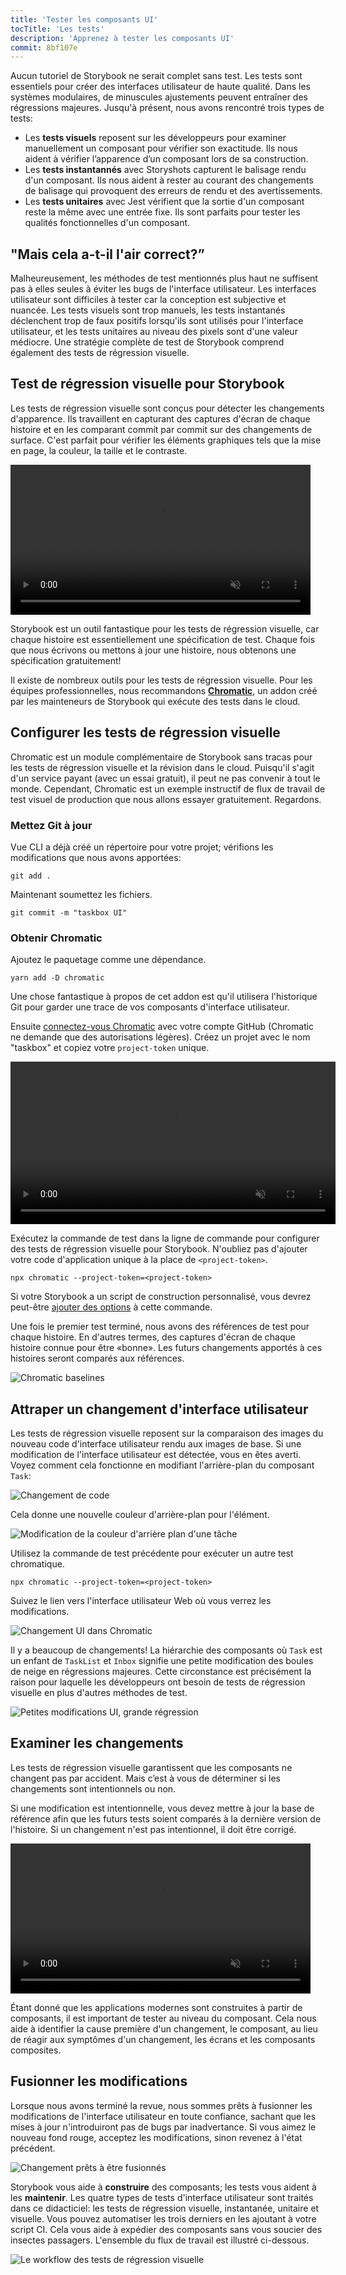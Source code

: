 ```yaml
---
title: 'Tester les composants UI'
tocTitle: 'Les tests'
description: 'Apprenez à tester les composants UI'
commit: 8bf107e
---
```


Aucun tutoriel de Storybook ne serait complet sans test. Les tests sont essentiels pour créer des interfaces utilisateur de haute qualité. Dans les systèmes modulaires, de minuscules ajustements peuvent entraîner des régressions majeures. Jusqu'à présent, nous avons rencontré trois types de tests:

- Les **tests visuels** reposent sur les développeurs pour examiner manuellement un composant pour vérifier son exactitude. Ils nous aident à vérifier l’apparence d’un composant lors de sa construction.
- Les **tests instantannés** avec Storyshots capturent le balisage rendu d'un composant. Ils nous aident à rester au courant des changements de balisage qui provoquent des erreurs de rendu et des avertissements.
- Les **tests unitaires** avec Jest vérifient que la sortie d'un composant reste la même avec une entrée fixe. Ils sont parfaits pour tester les qualités fonctionnelles d'un composant.

## "Mais cela a-t-il l'air correct?”

Malheureusement, les méthodes de test mentionnés plus haut ne suffisent pas à elles seules à éviter les bugs de l'interface utilisateur. Les interfaces utilisateur sont difficiles à tester car la conception est subjective et nuancée. Les tests visuels sont trop manuels, les tests instantanés déclenchent trop de faux positifs lorsqu'ils sont utilisés pour l'interface utilisateur, et les tests unitaires au niveau des pixels sont d'une valeur médiocre. Une stratégie complète de test de Storybook comprend également des tests de régression visuelle.

## Test de régression visuelle pour Storybook

Les tests de régression visuelle sont conçus pour détecter les changements d'apparence. Ils travaillent en capturant des captures d'écran de chaque histoire et en les comparant commit par commit sur des changements de surface. C'est parfait pour vérifier les éléments graphiques tels que la mise en page, la couleur, la taille et le contraste.

<video autoPlay muted playsInline loop style="width:480px; margin: 0 auto;">
  <source
    src="/intro-to-storybook/visual-regression-testing.mp4"
    type="video/mp4"
  />
</video>

Storybook est un outil fantastique pour les tests de régression visuelle, car chaque histoire est essentiellement une spécification de test. Chaque fois que nous écrivons ou mettons à jour une histoire, nous obtenons une spécification gratuitement!

Il existe de nombreux outils pour les tests de régression visuelle. Pour les équipes professionnelles, nous recommandons [**Chromatic**](https://www.chromatic.com/?utm_source=storybook_website&utm_medium=link&utm_campaign=storybook), un addon créé par les mainteneurs de Storybook qui exécute des tests dans le cloud.

## Configurer les tests de régression visuelle

Chromatic est un module complémentaire de Storybook sans tracas pour les tests de régression visuelle et la révision dans le cloud. Puisqu'il s'agit d'un service payant (avec un essai gratuit), il peut ne pas convenir à tout le monde. Cependant, Chromatic est un exemple instructif de flux de travail de test visuel de production que nous allons essayer gratuitement. Regardons.

### Mettez Git à jour

Vue CLI a déjà créé un répertoire pour votre projet; vérifions les modifications que nous avons apportées:

```shell
git add .
```

Maintenant soumettez les fichiers.

```shell
git commit -m "taskbox UI"
```

### Obtenir Chromatic

Ajoutez le paquetage comme une dépendance.

```shell
yarn add -D chromatic
```

Une chose fantastique à propos de cet addon est qu'il utilisera l'historique Git pour garder une trace de vos composants d'interface utilisateur.

Ensuite [connectez-vous Chromatic](https://bit.ly/2Is93Ez) avec votre compte GitHub (Chromatic ne demande que des autorisations légères). Créez un projet avec le nom "taskbox" et copiez votre `project-token` unique.

<video autoPlay muted playsInline loop style="width:520px; margin: 0 auto;">
  <source
    src="/intro-to-storybook/chromatic-setup-learnstorybook.mp4"
    type="video/mp4"
  />
</video>

Exécutez la commande de test dans la ligne de commande pour configurer des tests de régression visuelle pour Storybook. N'oubliez pas d'ajouter votre code d'application unique à la place de `<project-token>`.

```shell
npx chromatic --project-token=<project-token>
```

<div class="aside">

Si votre Storybook a un script de construction personnalisé, vous devrez peut-être [ajouter des options](https://www.chromatic.com/docs/setup?utm_source=storybook_website&utm_medium=link&utm_campaign=storybook#command-options) à cette commande.

</div>

Une fois le premier test terminé, nous avons des références de test pour chaque histoire. En d'autres termes, des captures d'écran de chaque histoire connue pour être «bonne». Les futurs changements apportés à ces histoires seront comparés aux références.

![Chromatic baselines](/intro-to-storybook/chromatic-baselines.png)

## Attraper un changement d'interface utilisateur

Les tests de régression visuelle reposent sur la comparaison des images du nouveau code d'interface utilisateur rendu aux images de base. Si une modification de l'interface utilisateur est détectée, vous en êtes averti. Voyez comment cela fonctionne en modifiant l'arrière-plan du composant `Task`:

![Changement de code](/intro-to-storybook/chromatic-change-to-task-component.png)

Cela donne une nouvelle couleur d'arrière-plan pour l'élément.

![Modification de la couleur d'arrière plan d'une tâche](/intro-to-storybook/chromatic-task-change.png)

Utilisez la commande de test précédente pour exécuter un autre test chromatique.

```shell
npx chromatic --project-token=<project-token>
```

Suivez le lien vers l'interface utilisateur Web où vous verrez les modifications.

![Changement UI dans Chromatic](/intro-to-storybook/chromatic-catch-changes.png)

Il y a beaucoup de changements! La hiérarchie des composants où `Task` est un enfant de `TaskList` et `Inbox` signifie une petite modification des boules de neige en régressions majeures. Cette circonstance est précisément la raison pour laquelle les développeurs ont besoin de tests de régression visuelle en plus d'autres méthodes de test.

![Petites modifications UI, grande régression](/intro-to-storybook/minor-major-regressions.gif)

## Examiner les changements

Les tests de régression visuelle garantissent que les composants ne changent pas par accident. Mais c’est à vous de déterminer si les changements sont intentionnels ou non.

Si une modification est intentionnelle, vous devez mettre à jour la base de référence afin que les futurs tests soient comparés à la dernière version de l'histoire. Si un changement n'est pas intentionnel, il doit être corrigé.

<video autoPlay muted playsInline loop style="width:480px; margin: 0 auto;">
  <source
    src="/intro-to-storybook/website-workflow-review-merge-optimized.mp4"
    type="video/mp4"
  />
</video>

Étant donné que les applications modernes sont construites à partir de composants, il est important de tester au niveau du composant. Cela nous aide à identifier la cause première d'un changement, le composant, au lieu de réagir aux symptômes d'un changement, les écrans et les composants composites.

## Fusionner les modifications

Lorsque nous avons terminé la revue, nous sommes prêts à fusionner les modifications de l'interface utilisateur en toute confiance, sachant que les mises à jour n'introduiront pas de bugs par inadvertance. Si vous aimez le nouveau fond rouge, acceptez les modifications, sinon revenez à l'état précédent.

![Changement prêts à être fusionnés](/intro-to-storybook/chromatic-review-finished.png)

Storybook vous aide à **construire** des composants; les tests vous aident à les **maintenir**. Les quatre types de tests d'interface utilisateur sont traités dans ce didacticiel: les tests de régression visuelle, instantanée, unitaire et visuelle. Vous pouvez automatiser les trois derniers en les ajoutant à votre script CI. Cela vous aide à expédier des composants sans vous soucier des insectes passagers. L'ensemble du flux de travail est illustré ci-dessous.

![Le workflow des tests de régression visuelle](/intro-to-storybook/cdd-review-workflow.png)
